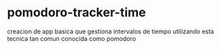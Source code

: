 # pomodoro-tracker-time

creacion de app basica que gestiona intervalos de tiempo utilizando esta tecnica tan comun conocida como pomodoro
